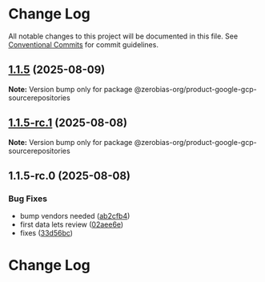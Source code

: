 # Change Log

All notable changes to this project will be documented in this file.
See [Conventional Commits](https://conventionalcommits.org) for commit guidelines.

## [1.1.5](https://github.com/zerobias-org/product/compare/@zerobias-org/product-google-gcp-sourcerepositories@1.1.5-rc.1...@zerobias-org/product-google-gcp-sourcerepositories@1.1.5) (2025-08-09)

**Note:** Version bump only for package @zerobias-org/product-google-gcp-sourcerepositories





## [1.1.5-rc.1](https://github.com/zerobias-org/product/compare/@zerobias-org/product-google-gcp-sourcerepositories@1.1.5-rc.0...@zerobias-org/product-google-gcp-sourcerepositories@1.1.5-rc.1) (2025-08-08)

**Note:** Version bump only for package @zerobias-org/product-google-gcp-sourcerepositories





## 1.1.5-rc.0 (2025-08-08)


### Bug Fixes

* bump vendors needed ([ab2cfb4](https://github.com/zerobias-org/product/commit/ab2cfb4a9cf2e3008e08b068f98011fec096c932))
* first data lets review ([02aee6e](https://github.com/zerobias-org/product/commit/02aee6e8c4f11675de7c63a00f4c8254a67a4dd7))
* fixes ([33d56bc](https://github.com/zerobias-org/product/commit/33d56bcaedf3fa5e3939a33c0fb57eda53539d05))





# Change Log
